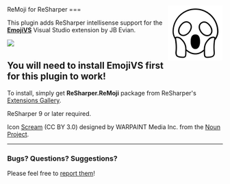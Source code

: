 <div style="float: right"><img src="/logo.png"></div>ReMoji for ReSharper
===

This plugin adds ReSharper intellisense support for the [**EmojiVS**](https://github.com/jbevain/EmojiVS/) Visual Studio extension by JB Evian.

![](https://raw.githubusercontent.com/jbevain/EmojiVS/master/Images/Preview.png)

You will need to install EmojiVS first for this plugin to work!
---

To install, simply get **ReSharper.ReMoji** package from ReSharper's [Extensions Gallery](http://resharper-plugins.jetbrains.com/).

ReSharper 9 or later required.

Icon [Scream](https://thenounproject.com/term/scream/154220/) (CC BY 3.0) designed by WARPAINT Media Inc. from the [Noun Project](http://www.thenounproject.com).

---

### Bugs? Questions? Suggestions?

Please feel free to [report them](../../issues)!
